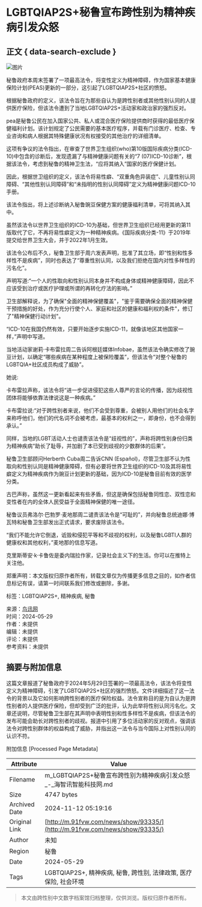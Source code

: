 # LGBTQIAP2S+秘鲁宣布跨性别为精神疾病引发众怒

## 正文 { data-search-exclude }


![图片](http://www.91fvw.com/file/upload/202405/29/180602411.jpg)

秘鲁政府本周末签署了一项最高法令，将变性定义为精神障碍，作为国家基本健康保险计划(PEAS)更新的一部分，这引起了LGBTQIAP2S+社区的愤怒。

根据秘鲁政府的定义，该法令旨在为那些自认为是跨性别者或其他性别认同的人提供医疗保险，但该法令遭到了当地LGBTQIAP2S+活动家和政治家的强烈反对。

pea是秘鲁公民在加入国家公共、私人或混合医疗保险提供商时获得的最低医疗保健福利计划。该计划规定了公民需要的基本医疗程序，并载有门诊医疗、检查、专业咨询和病人根据其特殊健康状况有权接受的其他治疗的详细清单。

这项有争议的法令指出，在审查了世界卫生组织(who)第10版国际疾病分类(ICD-10)中包含的诊断后，发现遗漏了与精神健康问题有关的“7 (07)ICD-10诊断”，根据该法令，考虑到秘鲁的精神卫生法，“应将其纳入”国家的医疗保健计划。

因此，根据世卫组织的定义，该法令将易性癖、“双重角色异装症”、儿童性别认同障碍、“其他性别认同障碍”和“未指明的性别认同障碍”定义为精神健康问题ICD-10手册。

该法令指出，将上述诊断纳入秘鲁豌豆保健方案的健康福利清单，可将其纳入其中。

虽然该法令以世界卫生组织的ICD-10为基础，但世界卫生组织已经用更新的第11版取代了它，不再将易性癖定义为一种精神疾病。《国际疾病分类-11》于2019年提交给世界卫生大会，并于2022年1月生效。

该法令公布后不久，秘鲁卫生部于周六发表声明，批准了其立场，即“性别和性多样性不是疾病”，同时也表达了“尊重性别认同，以及我们拒绝在国内对性多样性的污名化”。

声明写道:“一个人的性取向和性别认同本身并不构成身体或精神健康障碍，因此不应该受到治疗或医疗护理或所谓的再转化疗法的影响。”

卫生部解释说，为了确保"全面的精神保健覆盖"，"鉴于需要确保全面的精神保健干预措施的好处，作为充分行使个人、家庭和社区的健康和福利权的条件"，修订了"精神保健行动计划"。

“ICD-10在我国仍然有效，只要开始逐步实施ICD-11，就像该地区其他国家一样，”声明中写道。

当地活动家谢莉·卡布雷拉周二告诉阿根廷媒体Infobae，虽然该法令确实修改了豌豆计划，以确定“哪些疾病在某种程度上被保险覆盖”，但该法令“对整个秘鲁的LGBTQIA+社区成员构成了威胁”。

她说:

卡布雷拉声称，该法令将“进一步促进侵犯这些人尊严的言论的传播，因为歧视性团体将能够依靠法律说这是一种疾病。”

卡布雷拉说:“对于跨性别者来说，他们不会受到尊重，会被别人用他们的社会名字来称呼他们，他们的代名词不会被考虑，最基本的权利之一，即身份，也不会得到承认。”

同样，当地的LGBT活动人士也谴责该法令是“歧视性的”，声称将跨性别身份归类为精神疾病“助长了耻辱，并加剧了本已受到歧视的少数群体的后果”。

秘鲁卫生部顾问Herberth Cuba周二告诉CNN (Español)，尽管卫生部不认为性取向和性别认同是精神健康障碍，但有必要将世界卫生组织的ICD-10及其将易性癖定义为精神疾病作为豌豆计划更新的基础，因为ICD-10是秘鲁目前有效的医学分类。

古巴声称，虽然这一更新看起来有些矛盾，但这是确保包括秘鲁同性恋、双性恋和变性者在内的全体人民受益于全面精神保健的唯一途径。

秘鲁议员弗洛尔·巴勃罗·麦地那周二谴责该法令是“可耻的”，并向秘鲁总统迪娜·博瓦特和秘鲁卫生部发出正式请求，要求废除该法令。

“我们不能允许它倒退，诋毁和侵犯平等和不歧视的权利，以及秘鲁LGBTI人群的健康权和其他权利，”麦地那的信息写道。

克里斯蒂安·k·卡鲁佐是委内瑞拉作家，记录社会主义下的生活。你可以在推特上关注他。

郑重声明：本文版权归原作者所有，转载文章仅为传播更多信息之目的，如作者信息标记有误，请第一时间联系我们修改或删除，多谢。

标签：LGBTQIAP2S+, 精神疾病, 秘鲁 

来源：[鸟讯网](http://www.91fvw.com/news/)  
时间：2024-05-29  
作者：未提供  
编辑：未提供  
评论：未提供  
参考资料：未提供

## 摘要与附加信息

<!-- tcd_abstract -->
这篇文章报道了秘鲁政府于2024年5月29日签署的一项最高法令，该法令将变性定义为精神障碍，引发了LGBTQIAP2S+社区的强烈愤怒。文件详细描述了这一法令的背景以及它如何影响跨性别者的医疗保险权益。法令宣称目的是为自认为是跨性别者的人提供医疗保险，但却受到广泛的批评，认为此举将性别认同污名化。文章还说明，尽管秘鲁卫生部在其声明中表明性别和性多样性不是疾病，但该法令的发布可能会助长对跨性别者的歧视。报道中引用了多位活动家的反对观点，强调该法令对跨性别群体的权益构成了威胁，并指出这一法令与当今国际上对性别认同的认识不符。
<!-- tcd_abstract_end -->

附加信息 [Processed Page Metadata]

| Attribute       | Value                                  |
|-----------------|----------------------------------------|
| Filename        | m_LGBTQIAP2S+秘鲁宣布跨性别为精神疾病引发众怒_-_海智讯智能科技网.md                             |
| Size            | 4747 bytes                           |
| Archived Date   | 2024-11-12 05:19:16                             |
| Original Link   | [http://m.91fvw.com/news/show/93335/](http://m.91fvw.com/news/show/93335/)                       |
| Author          | 未知                               |
| Region          | 秘鲁                               |
| Date            | 2024-05-29                                 |
| Tags            | LGBTQIAP2S+, 精神疾病, 秘鲁, 跨性别, 法律政策, 医疗保险, 社会环境                                 |
>
> 本文由跨性别中文数字档案馆归档整理，仅供浏览。版权归原作者所有。
>